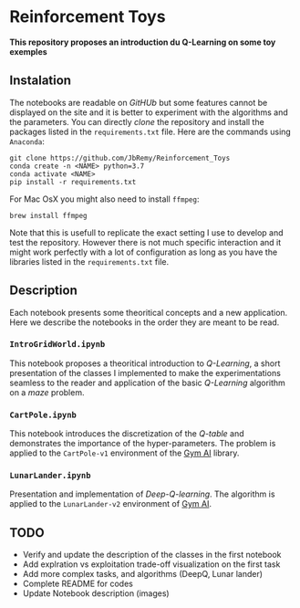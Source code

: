# Reinforcement Toys

**This repository proposes an introduction du Q-Learning on some toy exemples**

## Instalation

The notebooks are readable on _GitHUb_ but some features cannot be displayed on the site and it is better to experiment with the algorithms and the parameters.
You can directly _clone_ the repository and install the packages listed in the `requirements.txt` file. Here are the commands using `Anaconda`:
```
git clone https://github.com/JbRemy/Reinforcement_Toys
conda create -n <NAME> python=3.7
conda activate <NAME>
pip install -r requirements.txt
```
For Mac OsX you might also need to install `ffmpeg`: 
```
brew install ffmpeg
```
Note that this is usefull to replicate the exact setting I use to develop and test the repository. However there is not much specific interaction and it might work perfectly with a lot of configuration as long as you have the libraries listed in the `requirements.txt` file.

##  Description

Each notebook presents some theoritical concepts and a new application. Here we describe the notebooks in the order they are meant to be read.

### `IntroGridWorld.ipynb`

This notebook proposes a theoritical introduction to _Q-Learning_, a short presentation of the classes I implemented to make the experimentations seamless to the reader and application of the basic _Q-Learning_ algorithm on a *maze* problem.

### `CartPole.ipynb`

This notebook introduces the discretization of the _Q-table_ and demonstrates the importance of the hyper-parameters. The problem is applied to the `CartPole-v1` environment of the [Gym AI](https://gym.openai.com) library.

### `LunarLander.ipynb`

Presentation and implementation of _Deep-Q-learning_. The algorithm is applied to the `LunarLander-v2` environment of [Gym AI](https://gym.openai.com).

## TODO

* Verify and update the description of the classes in the first notebook
* Add explration vs exploitation trade-off visualization on the first task
* Add more complex tasks, and algorithms (DeepQ, Lunar lander)
* Complete README for codes
* Update Notebook description (images)

